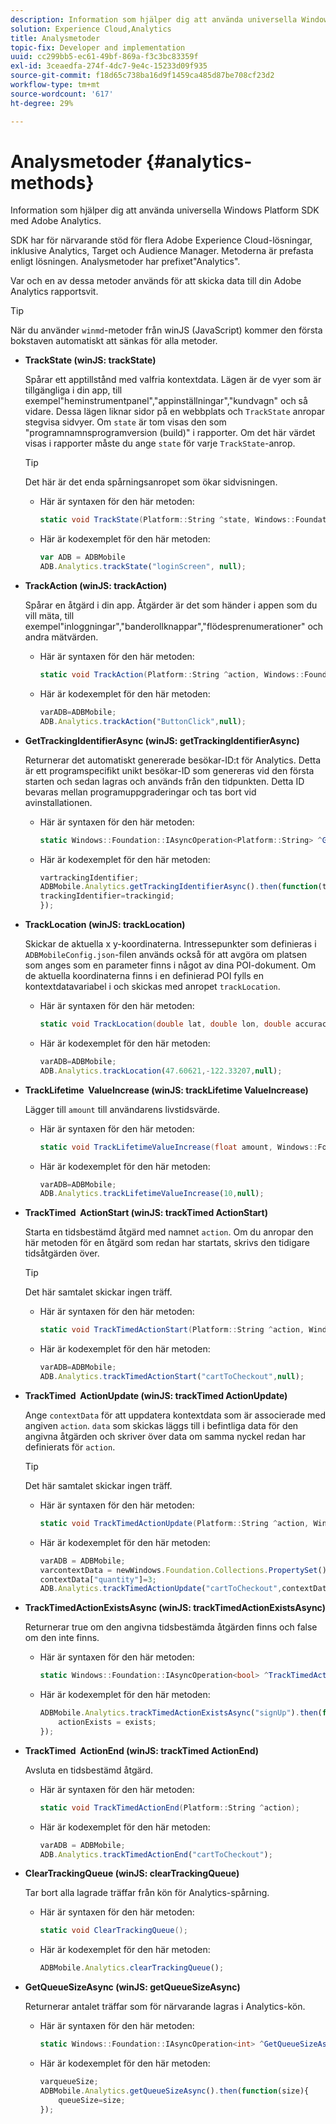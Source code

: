 ```yaml
---
description: Information som hjälper dig att använda universella Windows Platform SDK med Adobe Analytics.
solution: Experience Cloud,Analytics
title: Analysmetoder
topic-fix: Developer and implementation
uuid: cc299bb5-ec61-49bf-869a-f3c3bc83359f
exl-id: 3ceaedfa-274f-4dc7-9e4c-15233d09f935
source-git-commit: f18d65c738ba16d9f1459ca485d87be708cf23d2
workflow-type: tm+mt
source-wordcount: '617'
ht-degree: 29%

---
```


# Analysmetoder {#analytics-methods}

Information som hjälper dig att använda universella Windows Platform SDK med Adobe Analytics.

SDK har för närvarande stöd för flera Adobe Experience Cloud-lösningar, inklusive Analytics, Target och Audience Manager. Metoderna är prefasta enligt lösningen. Analysmetoder har prefixet&quot;Analytics&quot;.

Var och en av dessa metoder används för att skicka data till din Adobe Analytics rapportsvit.

>[!TIP]
>
>När du använder `winmd`-metoder från winJS (JavaScript) kommer den första bokstaven automatiskt att sänkas för alla metoder.

* **TrackState (winJS: trackState)**

   Spårar ett apptillstånd med valfria kontextdata. Lägen är de vyer som är tillgängliga i din app, till exempel&quot;heminstrumentpanel&quot;,&quot;appinställningar&quot;,&quot;kundvagn&quot; och så vidare. Dessa lägen liknar sidor på en webbplats och `TrackState` anropar stegvisa sidvyer.
Om `state` är tom visas den som &quot;programnamnsprogramversion (build)&quot; i rapporter. Om det här värdet visas i rapporter måste du ange `state` för varje `TrackState`-anrop.

   >[!TIP]
   >
   >Det här är det enda spårningsanropet som ökar sidvisningen.

   * Här är syntaxen för den här metoden:

      ```csharp
      static void TrackState(Platform::String ^state, Windows::Foundation::Collections::IMap<Platform::String^, Platform::Object> ^contextData); 
      ```

   * Här är kodexemplet för den här metoden:

      ```js
      var ADB = ADBMobile
      ADB.Analytics.trackState("loginScreen", null);
      ```

* **TrackAction (winJS: trackAction)**

   Spårar en åtgärd i din app. Åtgärder är det som händer i appen som du vill mäta, till exempel&quot;inloggningar&quot;,&quot;banderollknappar&quot;,&quot;flödesprenumerationer&quot; och andra mätvärden.

   * Här är syntaxen för den här metoden:

      ```csharp
      static void TrackAction(Platform::String ^action, Windows::Foundation::Collections::IMap<Platform::String^, Platform::Object> ^contextData); 
      ```

   * Här är kodexemplet för den här metoden:

      ```js
      varADB=ADBMobile; 
      ADB.Analytics.trackAction("ButtonClick",null); 
      ```

* **GetTrackingIdentifierAsync (winJS: getTrackingIdentifierAsync)**

   Returnerar det automatiskt genererade besökar-ID:t för Analytics. Detta är ett programspecifikt unikt besökar-ID som genereras vid den första starten och sedan lagras och används från den tidpunkten. Detta ID bevaras mellan programuppgraderingar och tas bort vid avinstallationen.

   * Här är syntaxen för den här metoden:

      ```csharp
      static Windows::Foundation::IAsyncOperation<Platform::String> ^GetTrackingIdentifierAsync(); 
      ```

   * Här är kodexemplet för den här metoden:

      ```js
      vartrackingIdentifier; 
      ADBMobile.Analytics.getTrackingIdentifierAsync().then(function(trackingid){
      trackingIdentifier=trackingid;
      });
      ```

* **TrackLocation (winJS: trackLocation)**

   Skickar de aktuella x y-koordinaterna. Intressepunkter som definieras i `ADBMobileConfig.json`-filen används också för att avgöra om platsen som anges som en parameter finns i något av dina POI-dokument. Om de aktuella koordinaterna finns i en definierad POI fylls en kontextdatavariabel i och skickas med anropet `trackLocation`.

   * Här är syntaxen för den här metoden:

      ```csharp
      static void TrackLocation(double lat, double lon, double accuracy, Windows::Foundation::Collections::IMap<Platform::String^, Platform::Object> ^contextData);
      ```

   * Här är kodexemplet för den här metoden:

      ```js
      varADB=ADBMobile; 
      ADB.Analytics.trackLocation(47.60621,-122.33207,null);
      ```

* **TrackLifetime &#x200B; ValueIncrease (winJS: trackLifetime &#x200B; ValueIncrease)**

   Lägger till `amount` till användarens livstidsvärde.

   * Här är syntaxen för den här metoden:

      ```csharp
      static void TrackLifetimeValueIncrease(float amount, Windows::Foundation::Collections::IMap<Platform::String^, Platform::Object> ^contextData); 
      ```

   * Här är kodexemplet för den här metoden:

      ```js
      varADB=ADBMobile;
      ADB.Analytics.trackLifetimeValueIncrease(10,null);
      ```

* **TrackTimed &#x200B; ActionStart (winJS: trackTimed &#x200B; ActionStart)**

   Starta en tidsbestämd åtgärd med namnet `action`. Om du anropar den här metoden för en åtgärd som redan har startats, skrivs den tidigare tidsåtgärden över.

   >[!TIP]
   >
   >Det här samtalet skickar ingen träff.

   * Här är syntaxen för den här metoden:

      ```csharp
      static void TrackTimedActionStart(Platform::String ^action, Windows::Foundation::Collections::IMap<Platform::String^, Platform::Object^> ^contextData); 
      ```

   * Här är kodexemplet för den här metoden:

      ```js
      varADB=ADBMobile;
      ADB.Analytics.trackTimedActionStart("cartToCheckout",null); 
      ```

* **TrackTimed &#x200B; ActionUpdate (winJS: trackTimed &#x200B; ActionUpdate)**

   Ange `contextData` för att uppdatera kontextdata som är associerade med angiven `action`. `data` som skickas läggs till i befintliga data för den angivna åtgärden och skriver över data om samma nyckel redan har definierats för `action`.

   >[!TIP]
   >
   >Det här samtalet skickar ingen träff.

   * Här är syntaxen för den här metoden:

      ```csharp
      static void TrackTimedActionUpdate(Platform::String ^action, Windows::Foundation::Collections::IMap<Platform::String^, Platform::Object> ^contextData); 
      ```

   * Här är kodexemplet för den här metoden:

      ```js
      varADB = ADBMobile;
      varcontextData = newWindows.Foundation.Collections.PropertySet();
      contextData["quantity"]=3; 
      ADB.Analytics.trackTimedActionUpdate("cartToCheckout",contextData);
      ```

* **TrackTimedActionExistsAsync (winJS: trackTimedActionExistsAsync)**

   Returnerar true om den angivna tidsbestämda åtgärden finns och false om den inte finns.

   * Här är syntaxen för den här metoden:

      ```csharp
      static Windows::Foundation::IAsyncOperation<bool> ^TrackTimedActionExistsAsync(Platform::String ^action); 
      ```

   * Här är kodexemplet för den här metoden:

      ```js
      ADBMobile.Analytics.trackTimedActionExistsAsync("signUp").then(function(exists){ 
          actionExists = exists; 
      });
      ```

* **TrackTimed &#x200B; ActionEnd (winJS: trackTimed &#x200B; ActionEnd)**

   Avsluta en tidsbestämd åtgärd.

   * Här är syntaxen för den här metoden:

      ```csharp
      static void TrackTimedActionEnd(Platform::String ^action);
      ```

   * Här är kodexemplet för den här metoden:

      ```js
      varADB = ADBMobile; 
      ADB.Analytics.trackTimedActionEnd("cartToCheckout"); 
      ```

* **ClearTrackingQueue (winJS: clearTrackingQueue)**

   Tar bort alla lagrade träffar från kön för Analytics-spårning.

   * Här är syntaxen för den här metoden:

      ```csharp
      static void ClearTrackingQueue();
      ```

   * Här är kodexemplet för den här metoden:

      ```js
      ADBMobile.Analytics.clearTrackingQueue();
      ```

* **GetQueueSizeAsync (winJS: getQueueSizeAsync)**

   Returnerar antalet träffar som för närvarande lagras i Analytics-kön.

   * Här är syntaxen för den här metoden:

      ```csharp
      static Windows::Foundation::IAsyncOperation<int> ^GetQueueSizeAsync();
      ```

   * Här är kodexemplet för den här metoden:

      ```js
      varqueueSize;
      ADBMobile.Analytics.getQueueSizeAsync().then(function(size){ 
          queueSize=size;
      });
      ```
